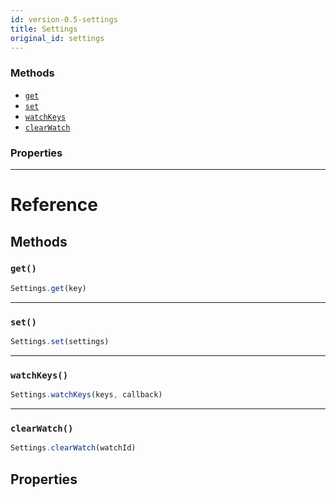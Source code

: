 ```yaml
---
id: version-0.5-settings
title: Settings
original_id: settings
---
```




### Methods

- [`get`](docs/settings.html#get)
- [`set`](docs/settings.html#set)
- [`watchKeys`](docs/settings.html#watchkeys)
- [`clearWatch`](docs/settings.html#clearwatch)


### Properties





---

# Reference

## Methods

### `get()`

```javascript
Settings.get(key)
```



---

### `set()`

```javascript
Settings.set(settings)
```



---

### `watchKeys()`

```javascript
Settings.watchKeys(keys, callback)
```



---

### `clearWatch()`

```javascript
Settings.clearWatch(watchId)
```



## Properties



